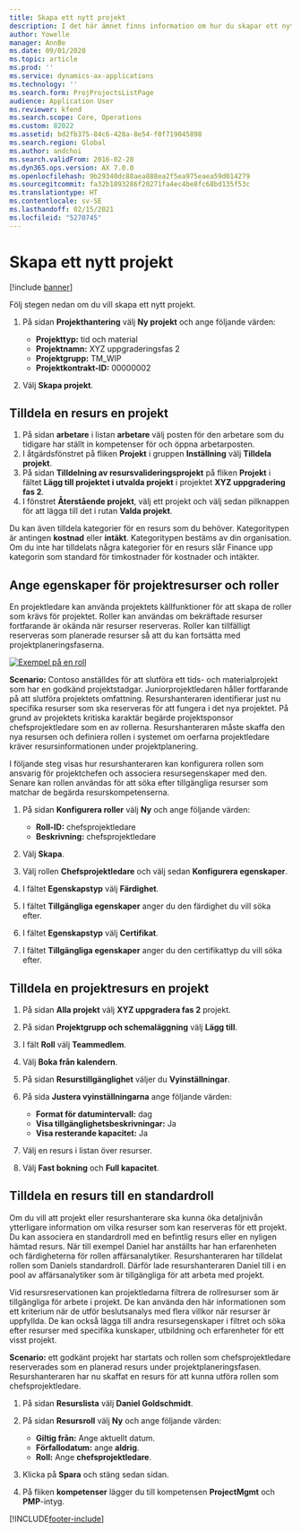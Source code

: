 ```yaml
---
title: Skapa ett nytt projekt
description: I det här ämnet finns information om hur du skapar ett nytt projekt.
author: Yowelle
manager: AnnBe
ms.date: 09/01/2020
ms.topic: article
ms.prod: ''
ms.service: dynamics-ax-applications
ms.technology: ''
ms.search.form: ProjProjectsListPage
audience: Application User
ms.reviewer: kfend
ms.search.scope: Core, Operations
ms.custom: 82022
ms.assetid: bd2fb375-84c6-428a-8e54-f0f719045898
ms.search.region: Global
ms.author: andchoi
ms.search.validFrom: 2016-02-28
ms.dyn365.ops.version: AX 7.0.0
ms.openlocfilehash: 9b29340dc88aea888ea2f5ea975eaea59d014279
ms.sourcegitcommit: fa32b1893286f20271fa4ec4be8fc68bd135f53c
ms.translationtype: HT
ms.contentlocale: sv-SE
ms.lasthandoff: 02/15/2021
ms.locfileid: "5270745"
---
```

# <a name="create-a-new-project"></a>Skapa ett nytt projekt

[!include [banner](../includes/banner.md)]

Följ stegen nedan om du vill skapa ett nytt projekt.

1. På sidan **Projekthantering** välj **Ny projekt** och ange följande värden:

    - **Projekttyp:** tid och material
    - **Projektnamn:** XYZ uppgraderingsfas 2
    - **Projektgrupp:** TM\_WIP
    - **Projektkontrakt-ID:** 00000002

2. Välj **Skapa projekt**.

## <a name="assign-a-resource-to-a-project"></a>Tilldela en resurs en projekt

1. På sidan **arbetare** i listan **arbetare** välj posten för den arbetare som du tidigare har ställt in kompetenser för och öppna arbetarposten.
2. I åtgärdsfönstret på fliken **Projekt** i gruppen **Inställning** välj **Tilldela projekt**.
3. På sidan **Tilldelning av resursvalideringsprojekt** på fliken **Projekt** i fältet **Lägg till projektet i utvalda projekt** i projektet **XYZ uppgradering fas 2**.
4. I fönstret **Återstående projekt**, välj ett projekt och välj sedan pilknappen för att lägga till det i rutan **Valda projekt**.

Du kan även tilldela kategorier för en resurs som du behöver. Kategoritypen är antingen **kostnad** eller **intäkt**. Kategoritypen bestäms av din organisation. Om du inte har tilldelats några kategorier för en resurs slår Finance upp kategorin som standard för timkostnader för kostnader och intäkter.

## <a name="set-up-project-resource-and-role-characteristics"></a>Ange egenskaper för projektresurser och roller

En projektledare kan använda projektets källfunktioner för att skapa de roller som krävs för projektet. Roller kan användas om bekräftade resurser fortfarande är okända när resurser reserveras. Roller kan tillfälligt reserveras som planerade resurser så att du kan fortsätta med projektplaneringsfaserna.

[![Exempel på en roll](./media/projectresourcing05.jpg)](./media/projectresourcing05.jpg) 

**Scenario:** Contoso anställdes för att slutföra ett tids- och materialprojekt som har en godkänd projektstadgar. Juniorprojektledaren håller fortfarande på att slutföra projektets omfattning. Resurshanteraren identifierar just nu specifika resurser som ska reserveras för att fungera i det nya projektet. På grund av projektets kritiska karaktär begärde projektsponsor chefsprojektledare som en av rollerna. Resurshanteraren måste skaffa den nya resursen och definiera rollen i systemet om oerfarna projektledare kräver resursinformationen under projektplanering.

I följande steg visas hur resurshanteraren kan konfigurera rollen som ansvarig för projektchefen och associera resursegenskaper med den. Senare kan rollen användas för att söka efter tillgängliga resurser som matchar de begärda resurskompetenserna.

1. På sidan **Konfigurera roller** välj **Ny** och ange följande värden:

    - **Roll-ID:** chefsprojektledare
    - **Beskrivning:** chefsprojektledare

2. Välj **Skapa**.
3. Välj rollen **Chefsprojektledare** och välj sedan **Konfigurera egenskaper**.
4. I fältet **Egenskapstyp** välj **Färdighet**.
5. I fältet **Tillgängliga egenskaper** anger du den färdighet du vill söka efter.
6. I fältet **Egenskapstyp** välj **Certifikat**.
7. I fältet **Tillgängliga egenskaper** anger du den certifikattyp du vill söka efter.

## <a name="assign-a-project-resource-to-a-project"></a>Tilldela en projektresurs en projekt

1. På sidan **Alla projekt** välj **XYZ uppgradera fas 2** projekt.
2. På sidan **Projektgrupp och schemaläggning** välj **Lägg till**.
3. I fält **Roll** välj **Teammedlem**.
4. Välj **Boka från kalendern**.
5. På sidan **Resurstillgänglighet** väljer du **Vyinställningar**.
6. På sida **Justera vyinställningarna** ange följande värden:

    - **Format för datumintervall:** dag
    - **Visa tillgänglighetsbeskrivningar:** Ja
    - **Visa resterande kapacitet:** Ja

7. Välj en resurs i listan över resurser.
8. Välj **Fast bokning** och **Full kapacitet**.

## <a name="assign-a-resource-to-a-default-role"></a>Tilldela en resurs till en standardroll

Om du vill att projekt eller resurshanterare ska kunna öka detaljnivån ytterligare information om vilka resurser som kan reserveras för ett projekt. Du kan associera en standardroll med en befintlig resurs eller en nyligen hämtad resurs. När till exempel Daniel har anställts har han erfarenheten och färdigheterna för rollen affärsanalytiker. Resurshanteraren har tilldelat rollen som Daniels standardroll. Därför lade resurshanteraren Daniel till i en pool av affärsanalytiker som är tillgängliga för att arbeta med projekt.

Vid resursreservationen kan projektledarna filtrera de rollresurser som är tillgängliga för arbete i projekt. De kan använda den här informationen som ett kriterium när de utför beslutsanalys med flera villkor när resurser är uppfyllda. De kan också lägga till andra resursegenskaper i filtret och söka efter resurser med specifika kunskaper, utbildning och erfarenheter för ett visst projekt.

**Scenario:** ett godkänt projekt har startats och rollen som chefsprojektledare reserverades som en planerad resurs under projektplaneringsfasen. Resurshanteraren har nu skaffat en resurs för att kunna utföra rollen som chefsprojektledare.

1. På sidan **Resurslista** välj **Daniel Goldschmidt**.
2. På sidan **Resursroll** välj **Ny** och ange följande värden:

    - **Giltig från:** Ange aktuellt datum.
    - **Förfallodatum:** ange **aldrig**.
    - **Roll:** Ange **chefsprojektledare**.

3. Klicka på **Spara** och stäng sedan sidan.
4. På fliken **kompetenser** lägger du till kompetensen **ProjectMgmt** och **PMP**-intyg.


[!INCLUDE[footer-include](../includes/footer-banner.md)]